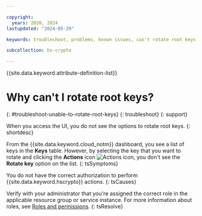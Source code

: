 ```yaml
---

copyright:
  years: 2020, 2024
lastupdated: "2024-05-20"

keywords: troubleshoot, problems, known issues, can't rotate root keys

subcollection: hs-crypto

---
```


{{site.data.keyword.attribute-definition-list}}




# Why can't I rotate root keys?
{: #troubleshoot-unable-to-rotate-root-keys}
{: troubleshoot}
{: support}

When you access the UI, you do not see the options to rotate root keys.
{: shortdesc}

From the {{site.data.keyword.cloud_notm}} dashboard, you see a list of keys in the **Keys** table. However, by selecting the key that you want to rotate and clicking the **Actions** icon ![Actions icon](../icons/action-menu-icon.svg "Actions"), you don't see the **Rotate key** option on the list.
{: tsSymptoms}

You do not have the correct authorization to perform {{site.data.keyword.hscrypto}} actions.
{: tsCauses}

Verify with your administrator that you're assigned the correct role in the applicable resource group or service instance. For more information about roles, see [Roles and permissions](/docs/hs-crypto?topic=hs-crypto-manage-access#roles).
{: tsResolve}
